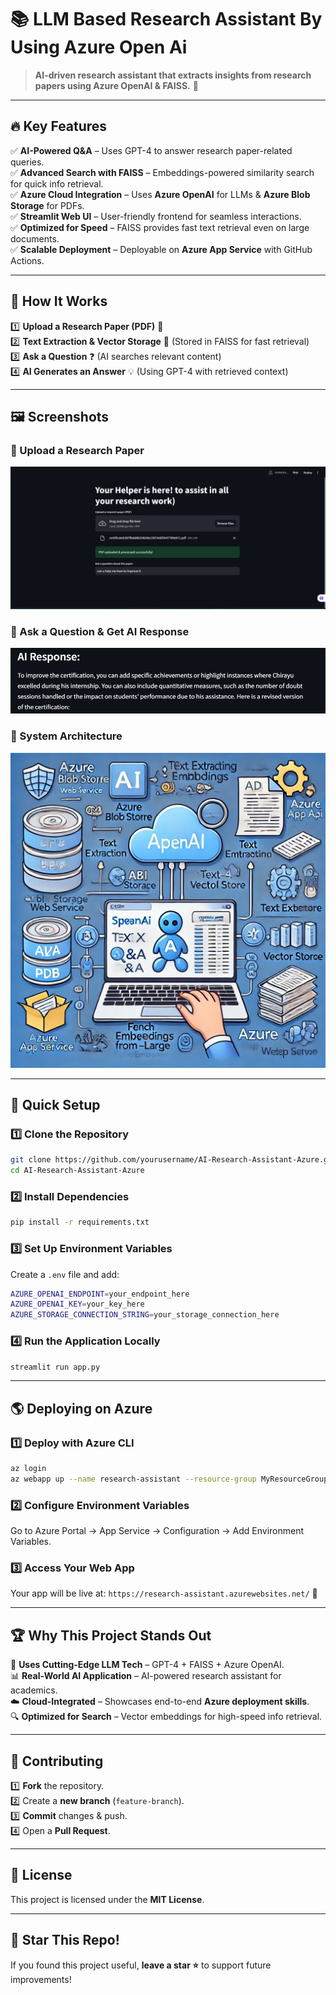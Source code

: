 # 📚 LLM Based Research Assistant By Using Azure Open Ai 

> **AI-driven research assistant that extracts insights from research papers using Azure OpenAI & FAISS.** 🚀


---

## 🔥 Key Features

✅ **AI-Powered Q&A** – Uses GPT-4 to answer research paper-related queries.  
✅ **Advanced Search with FAISS** – Embeddings-powered similarity search for quick info retrieval.  
✅ **Azure Cloud Integration** – Uses **Azure OpenAI** for LLMs & **Azure Blob Storage** for PDFs.  
✅ **Streamlit Web UI** – User-friendly frontend for seamless interactions.  
✅ **Optimized for Speed** – FAISS provides fast text retrieval even on large documents.  
✅ **Scalable Deployment** – Deployable on **Azure App Service** with GitHub Actions.

---

## 🎯 How It Works

1️⃣ **Upload a Research Paper (PDF)** 📄  
2️⃣ **Text Extraction & Vector Storage** 🧠 (Stored in FAISS for fast retrieval)  
3️⃣ **Ask a Question** ❓ (AI searches relevant content)  
4️⃣ **AI Generates an Answer** 💡 (Using GPT-4 with retrieved context)  

---

## 🖼️ Screenshots

### 🔹 Upload a Research Paper
![Upload Screenshot](./screenshots/uploading_part_big.png)

### 🔹 Ask a Question & Get AI Response
![Q&A Screenshot](./screenshots/response_part.png)

### 🔹 System Architecture
![Architecture](./screenshots/Architecture.png)

---

## 🚀 Quick Setup

### 1️⃣ **Clone the Repository**
```bash
git clone https://github.com/yourusername/AI-Research-Assistant-Azure.git
cd AI-Research-Assistant-Azure
```

### 2️⃣ **Install Dependencies**
```bash
pip install -r requirements.txt
```

### 3️⃣ **Set Up Environment Variables**
Create a `.env` file and add:
```bash
AZURE_OPENAI_ENDPOINT=your_endpoint_here
AZURE_OPENAI_KEY=your_key_here
AZURE_STORAGE_CONNECTION_STRING=your_storage_connection_here
```

### 4️⃣ **Run the Application Locally**
```bash
streamlit run app.py
```

---

## 🌎 Deploying on Azure

### 1️⃣ **Deploy with Azure CLI**
```bash
az login
az webapp up --name research-assistant --resource-group MyResourceGroup --runtime "PYTHON:3.9"
```

### 2️⃣ **Configure Environment Variables**
Go to Azure Portal → App Service → Configuration → Add Environment Variables.  

### 3️⃣ **Access Your Web App**
Your app will be live at: `https://research-assistant.azurewebsites.net/` 🎉

---

## 🏆 Why This Project Stands Out

🚀 **Uses Cutting-Edge LLM Tech** – GPT-4 + FAISS + Azure OpenAI.  
📊 **Real-World AI Application** – AI-powered research assistant for academics.  
☁️ **Cloud-Integrated** – Showcases end-to-end **Azure deployment skills**.  
🔍 **Optimized for Search** – Vector embeddings for high-speed info retrieval.  

---

## 🤝 Contributing
1️⃣ **Fork** the repository.  
2️⃣ Create a **new branch** (`feature-branch`).  
3️⃣ **Commit** changes & push.  
4️⃣ Open a **Pull Request**.  

---

## 📜 License
This project is licensed under the **MIT License**.

---

## 🌟 Star This Repo!
If you found this project useful, **leave a star ⭐** to support future improvements!
